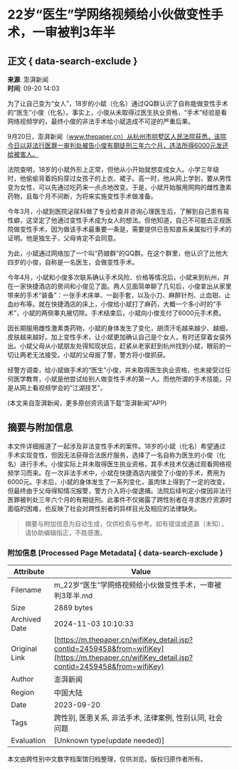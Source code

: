 # 22岁“医生”学网络视频给小伙做变性手术，一审被判3年半

## 正文 { data-search-exclude }


**来源**: 澎湃新闻  
**时间**: 09-20 14:03

为了让自己变为“女人”，18岁的小斌（化名）通过QQ群认识了自称能做变性手术的“医生”小俊（化名）。事实上，小俊从未取得过医生执业资格，“手术”经验是看网络视频学的，最终小俊的非法手术给小斌造成不可逆的严重后果。

9月20日，澎湃新闻（www.thepaper.cn）从杭州市拱墅区人民法院获悉，该院今日以非法行医罪一审判处被告小俊有期徒刑三年六个月，违法所得6000元发还给被害人。 

法院查明，18岁的小斌外形上正常，但他从小开始就想变成女人。小学三年级时，他偷偷背着妈妈穿过女孩子的上衣、裙子。高一时，他从网上学到，要从男性变为女性，可以先通过吃药来一点点地改变。于是，小斌开始服用网购的雌性激素药物，且每个月不间断，为将来实施变性手术做准备。

今年3月，小斌到医院泌尿科做了专业检查并咨询心理医生后，了解到自己患有易性癖，这坚定了他通过变性手术成为女人的想法。但他知道，自己不可能去正规医院做变性手术，因为做该手术最重要一条是，需要提供已告知直系亲属拟行手术的证明。他是独生子，父母肯定不会同意。

为此，小斌通过网络加了一个叫“药娘群”的QQ群。在这个群里，他认识了比他大四岁的小俊，自称是一名医生，会做变性手术。

今年4月，小斌和小俊多次联系确认手术风险、价格等情况后，小斌来到杭州，并在一家快捷酒店的房间和小俊见了面。两人见面简单聊了几句后，小俊拿出从家里带来的手术“装备”：一张手术床单、一副手套，以及小刀、麻醉针剂、止血钳、止血纱布等。就在快捷酒店的床上，小俊给小斌打了麻药，大概一个多小时的“手术”，小斌的两侧睾丸被切除。手术结束后，小斌向小俊支付了6000元手术费。

因长期服用雌性激素类药物，小斌的身体发生了变化，胡须汗毛越来越少、越细，皮肤越来越好。加上变性手术，让小斌更加确认自己是个女人，有时还穿着女装外出。小斌父母从小斌朋友处得知现状后，赶紧从老家赶到杭州找到小斌，眼前的一切让两老无法接受。小斌的父母报了警，警方将小俊抓获。

经警方调查，给小斌做手术的“医生”小俊，并未取得医生执业资格，也未接受过任何医学教育，小斌是他尝试给别人做变性手术的第一人。而他所谓的手术技能，只是从网上看视频学会的“江湖技艺”。

(本文来自澎湃新闻，更多原创资讯请下载“澎湃新闻”APP)
<!-- tcd_original_link https://m.thepaper.cn/wifiKey_detail.jsp?contid=2459458&from=wifiKey -->
## 摘要与附加信息

<!-- tcd_abstract -->
本文件详细报道了一起涉及非法变性手术的案件。18岁的小斌（化名）希望通过手术实现变性，但因无法获得合法医疗服务，选择了一名自称为医生的小俊（化名）进行手术。小俊实际上并未取得医生执业资格，其手术技术仅通过观看网络视频学习而来。在一次非法手术中，小斌在快捷酒店内接受了小俊的手术，费用为6000元。手术后，小斌的身体发生了一系列变化，虽肉体上得到了一定的改变，但最终由于父母得知情况报警，警方介入将小俊逮捕。法院后续判定小俊因非法行医罪被判处三年六个月的有期徒刑。此事件不仅揭露了跨性别者在寻求医疗资源时面临的困难，也反映了社会对跨性别者的异样目光及相应的法律缺失。
<!-- tcd_abstract_end -->

> 摘要与附加信息为自动生成，仅供检索与参考。如有错误或遗漏（未知），请协助编辑指正，不胜感激。

### 附加信息 [Processed Page Metadata] { data-search-exclude }

| Attribute       | Value                                  |
|-----------------|----------------------------------------|
| Filename        | m_22岁“医生”学网络视频给小伙做变性手术，一审被判3年半.md                             |
| Size            | 2889 bytes                           |
| Archived Date   | 2024-11-03 10:10:33                             |
| Original Link   | [https://m.thepaper.cn/wifiKey_detail.jsp?contid=2459458&from=wifiKey](https://m.thepaper.cn/wifiKey_detail.jsp?contid=2459458&from=wifiKey)                       |
| Author          | 澎湃新闻                               |
| Region          | 中国大陆                               |
| Date            | 2023-09-20                                 |
| Tags            | 跨性别, 医患关系, 非法手术, 法律案例, 性别认同, 社会问题                                 |
| Evaluation            | [Unknown type(update needed)]                                 |
<!-- tcd_table_end -->

本文由跨性别中文数字档案馆归档整理，仅供浏览。版权归原作者所有。
